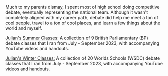 Much to my parents dismay, I spent most of high school doing competitive debate, eventually representing the national team. Although it wasn't completely aligned with my career path, debate did help me meet a ton of cool people, travel to a ton of cool places, and learn a few things about the world and myself.

[Julian's Summer Classes:](https://docs.google.com/document/d/1EFmlaVqoXN3K4cvZgIwG9jY-seDqrmlWXUuBc5CE5vU/edit) A collection of 9 British Parliamentary (BP) debate classes that I ran from July - September 2023, with accompanying YouTube videos and handouts.

[Julian's Winter Classes:](https://docs.google.com/document/d/1p6zoxhMZYvioAZWlDFAIR0KvUv5hLMghEaA4rt_NLJ4/edit) A collection of 20 Worlds Schools (WSDC) debate classes that I ran from July - September 2023, with accompanying YouTube videos and handouts.